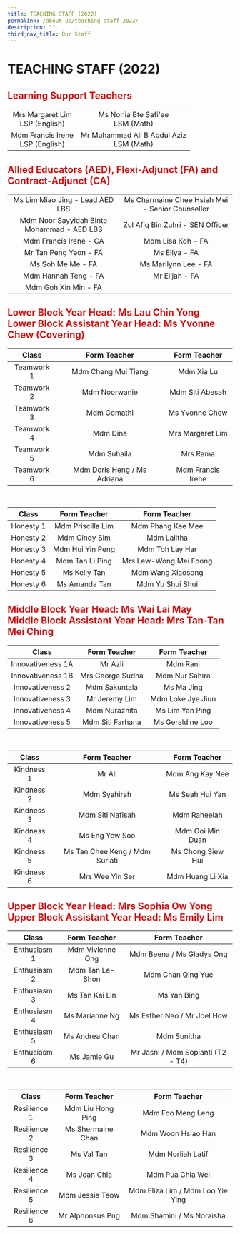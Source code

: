 ```yaml
---
title: TEACHING STAFF (2022)
permalink: /about-us/teaching-staff-2022/
description: ""
third_nav_title: Our Staff
---
```


# TEACHING STAFF (2022)
## <span style = "color: #c81b1b"> <b>Learning Support Teachers</b> </span>

|                                    |                                            |
|:----------------------------------:|:------------------------------------------:|
|  Mrs Margaret Lim<br>LSP (English) |    Ms Norlia Bte Safi'ee<br>LSM (Math)     |
| Mdm Francis Irene<br>LSP (English) | Mr Muhammad Ali B Abdul Aziz<br>LSM (Math) |

## <span style = "color: #c81b1b"> <b>Allied Educators (AED), Flexi-Adjunct (FA) and Contract-Adjunct (CA)</b> </span>

|                                            |                                                 |
|:------------------------------------------:|:-----------------------------------------------:|
|       Ms Lim Miao Jing - Lead AED LBS      | Ms Charmaine Chee Hsieh Mei - Senior Counsellor |
| Mdm Noor Sayyidah Binte Mohammad - AED LBS |         Zul Afiq Bin Zuhri - SEN Officer        |
|           Mdm Francis Irene - CA           |                Mdm Lisa Koh - FA                |
|           Mr Tan Peng Yeon - FA            |                  Ms Ellya - FA                  |
|              Ms Soh Me Me - FA             |               Ms Marilynn Lee - FA              |
|             Mdm Hannah Teng - FA           |                  Mr Elijah - FA                 |
|             Mdm Goh Xin Min - FA           |                                                 |

## <span style = "color: #c81b1b"> <b>Lower Block Year Head: Ms Lau Chin Yong<br>Lower Block Assistant Year Head: Ms Yvonne Chew (Covering)</b> </span>

|    Class   |         Form Teacher        |    Form Teacher   |
|:----------:|:---------------------------:|:-----------------:|
| Teamwork 1 |     Mdm Cheng Mui Tiang     |    Mdm Xia Lu     |
| Teamwork 2 |        Mdm Noorwanie        |  Mdm Siti Abesah  |
| Teamwork 3 |         Mdm Gomathi         |   Ms Yvonne Chew  |
| Teamwork 4 |           Mdm Dina          |  Mrs Margaret Lim |
| Teamwork 5 |         Mdm Suhaila         |      Mrs Rama     |
| Teamwork 6 | Mdm Doris Heng / Ms Adriana | Mdm Francis Irene |

<br>

|   Class   |    Form Teacher   |      Form Teacher      |
|:---------:|:-----------------:|:----------------------:|
| Honesty 1 | Mdm Priscilla Lim |    Mdm Phang Kee Mee   |
| Honesty 2 |   Mdm Cindy Sim   |       Mdm Lalitha      |
| Honesty 3 |  Mdm Hui Yin Peng |     Mdm Toh Lay Har    |
| Honesty 4 |  Mdm Tan Li Ping  | Mrs Lew-Wong Mei Foong |
| Honesty 5 |    Ms Kelly Tan   |    Mdm Wang Xiaosong   |
| Honesty 6 |   Ms Amanda Tan   |    Mdm Yu Shui Shui    |

## <span style = "color: #c81b1b"> <b>Middle Block Year Head: Ms Wai Lai May<br>Middle Block Assistant Year Head: Mrs Tan-Tan Mei Ching</b> </span>

|       Class       |   Form Teacher   |    Form Teacher   |
|:-----------------:|:----------------:|:-----------------:|
| Innovativeness 1A |      Mr Azli     |      Mdm Rani     |
| Innovativeness 1B | Mrs George Sudha |   Mdm Nur Sahira  |
|  Innovativeness 2 |   Mdm Sakuntala  |     Ms Ma Jing    |
|  Innovativeness 3 |   Mr Jeremy Lim  | Mdm Loke Jye Jiun |
|  Innovativeness 4 |   Mdm Nuraznita  |  Ms Lim Yan Ping  |
|  Innovativeness 5 | Mdm Siti Farhana |  Ms Geraldine Loo |

<br>

|    Class   |          Form Teacher          |    Form Teacher   |
|:----------:|:------------------------------:|:-----------------:|
| Kindness 1 |             Mr Ali             |  Mdm Ang Kay Nee  |
| Kindness 2 |          Mdm Syahirah          |  Ms Seah Hui Yan  |
| Kindness 3 |        Mdm Siti Nafisah        |    Mdm Raheelah   |
| Kindness 4 |         Ms Eng Yew Soo         |  Mdm Ooi Min Duan |
| Kindness 5 | Ms Tan Chee Keng / Mdm Suriati | Ms Chong Siew Hui |
| Kindness 6 |         Mrs Wee Yin Ser        |  Mdm Huang Li Xia |

## <span style = "color: #c81b1b"> <b>Upper Block Year Head: Mrs Sophia Ow Yong<br>Upper Block Assistant Year Head: Ms Emily Lim</b> </span>

|     Class    |   Form Teacher   |            Form Teacher           |
|:------------:|:----------------:|:---------------------------------:|
| Enthusiasm 1 | Mdm Vivienne Ong |     Mdm Beena / Ms Gladys Ong     |
| Enthusiasm 2 |  Mdm Tan Le-Shon |         Mdm Chan Qing Yue         |
| Enthusiasm 3 |  Ms Tan Kai Lin  |            Ms Yan Bing            |
| Enthusiasm 4 |  Ms Marianne Ng  |    Ms Esther Neo / Mr Joel How    |
| Enthusiasm 5 |  Ms Andrea Chan  |            Mdm Sunitha            |
| Enthusiasm 6 |    Ms Jamie Gu   | Mr Jasni / Mdm Sopianti (T2 - T4) |

<br>

|     Class    |    Form Teacher   |           Form Teacher           |
|:------------:|:-----------------:|:--------------------------------:|
| Resilience 1 | Mdm Liu Hong Ping |         Mdm Foo Meng Leng        |
| Resilience 2 | Ms Shermaine Chan |        Mdm Woon Hsiao Han        |
| Resilience 3 |     Ms Val Tan    |         Mdm Norliah Latif        |
| Resilience 4 |    Ms Jean Chia   |         Mdm Pua Chia Wei         |
| Resilience 5 |  Mdm Jessie Teow  | Mdm Eliza Lim / Mdm Loo Yie Ying |
| Resilience 6 |  Mr Alphonsus Png |     Mdm Shamini / Ms Noraisha    |